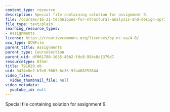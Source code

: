 ```yaml
---
content_type: resource
description: Special file containing solution for assignment 9.
file: /courses/16-21-techniques-for-structural-analysis-and-design-spring-2005/3434e0e2b7e896636c339fa468253844_T91820.nb
file_type: text/plain
learning_resource_types:
- Assignments
license: https://creativecommons.org/licenses/by-nc-sa/4.0/
ocw_type: OCWFile
parent_title: Assignments
parent_type: CourseSection
parent_uid: df061780-1635-40b2-fdc8-954c8c1379d7
resourcetype: Other
title: T91820.nb
uid: 3434e0e2-b7e8-9663-6c33-9fa468253844
video_files:
  video_thumbnail_file: null
video_metadata:
  youtube_id: null
---
```

Special file containing solution for assignment 9.